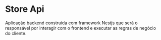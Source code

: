 # Store Api

Aplicação backend construida com framework Nestjs que será o responsável por interagir com o frontend e executar as regras de negócio do cliente.